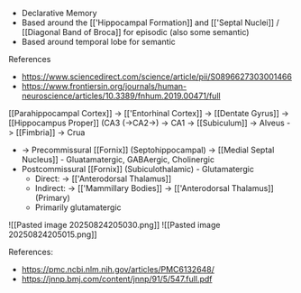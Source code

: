 - Declarative Memory
- Based around the [['Hippocampal Formation]] and [['Septal Nuclei]] / [[Diagonal Band of Broca]] for episodic (also some semantic)
- Based around temporal lobe for semantic

References
- https://www.sciencedirect.com/science/article/pii/S0896627303001466
- https://www.frontiersin.org/journals/human-neuroscience/articles/10.3389/fnhum.2019.00471/full

[[Parahippocampal Cortex]] -> [['Entorhinal Cortex]] -> [[Dentate Gyrus]] -> [[Hippocampus Proper]] (CA3 (->CA2->) -> CA1 -> [[Subiculum]] -> Alveus -> [[Fimbria]] -> Crua
- -> Precommissural [[Fornix]] (Septohippocampal) -> [[Medial Septal Nucleus]] - Gluatamatergic, GABAergic, Cholinergic
- Postcommissural [[Fornix]] (Subiculothalamic) - Glutamatergic
	- Direct: -> [['Anterodorsal Thalamus]]
	- Indirect: -> [['Mammillary Bodies]] -> [['Anterodorsal Thalamus]] (Primary)
	- Primarily glutamatergic

![[Pasted image 20250824205030.png]]
![[Pasted image 20250824205015.png]]

References:
- https://pmc.ncbi.nlm.nih.gov/articles/PMC6132648/
- https://jnnp.bmj.com/content/jnnp/91/5/547.full.pdf